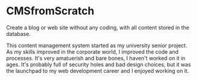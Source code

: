 # CMSfromScratch
Create a blog or web site without any coding, with all content stored in the database.

This content management system started as my university senior project. As my skills improved in the corporate world, I improved the code and processes. It's very amatuerish and bare bones, I haven't worked on it in ages. It's probably full of security holes and bad design choices, but it was the launchpad to my web development career and I enjoyed working on it.
